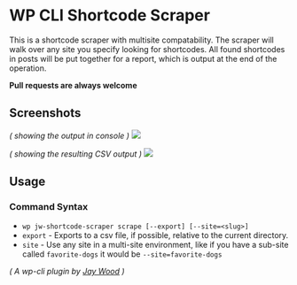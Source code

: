 # WP CLI Shortcode Scraper

This is a shortcode scraper with multisite compatability. The scraper will walk over any site you specify looking for
shortcodes. All found shortcodes in posts will be put together for a report, which is output at the end of the operation.

**Pull requests are always welcome**

## Screenshots
_( showing the output in console )_
![](https://www.plugish.com/wp-content/uploads/2018/07/scraper-results.png)

_( showing the resulting CSV output )_
![](https://www.plugish.com/wp-content/uploads/2018/07/scraper-results-csv.png)

## Usage

### Command Syntax
- `wp jw-shortcode-scraper scrape [--export] [--site=<slug>]`
- `export` - Exports to a csv file, if possible, relative to the current directory.
- `site` - Use any site in a multi-site environment, like if you have a sub-site called `favorite-dogs` it would be `--site=favorite-dogs`

_( A wp-cli plugin by [Jay Wood](https://www.plugish.com) )_